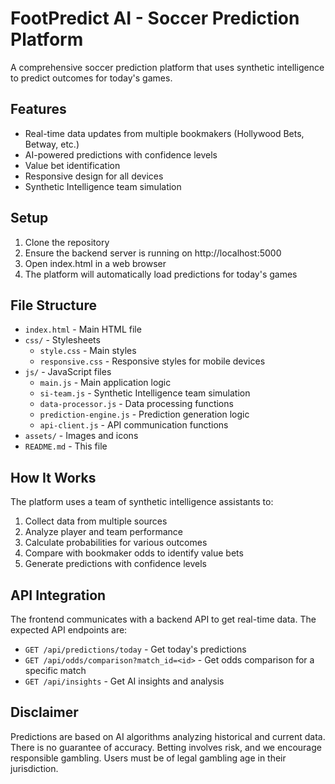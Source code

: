 # FootPredict AI - Soccer Prediction Platform

A comprehensive soccer prediction platform that uses synthetic intelligence to predict outcomes for today's games.

## Features

- Real-time data updates from multiple bookmakers (Hollywood Bets, Betway, etc.)
- AI-powered predictions with confidence levels
- Value bet identification
- Responsive design for all devices
- Synthetic Intelligence team simulation

## Setup

1. Clone the repository
2. Ensure the backend server is running on http://localhost:5000
3. Open index.html in a web browser
4. The platform will automatically load predictions for today's games

## File Structure

- `index.html` - Main HTML file
- `css/` - Stylesheets
  - `style.css` - Main styles
  - `responsive.css` - Responsive styles for mobile devices
- `js/` - JavaScript files
  - `main.js` - Main application logic
  - `si-team.js` - Synthetic Intelligence team simulation
  - `data-processor.js` - Data processing functions
  - `prediction-engine.js` - Prediction generation logic
  - `api-client.js` - API communication functions
- `assets/` - Images and icons
- `README.md` - This file

## How It Works

The platform uses a team of synthetic intelligence assistants to:
1. Collect data from multiple sources
2. Analyze player and team performance
3. Calculate probabilities for various outcomes
4. Compare with bookmaker odds to identify value bets
5. Generate predictions with confidence levels

## API Integration

The frontend communicates with a backend API to get real-time data. The expected API endpoints are:

- `GET /api/predictions/today` - Get today's predictions
- `GET /api/odds/comparison?match_id=<id>` - Get odds comparison for a specific match
- `GET /api/insights` - Get AI insights and analysis

## Disclaimer

Predictions are based on AI algorithms analyzing historical and current data. There is no guarantee of accuracy. Betting involves risk, and we encourage responsible gambling. Users must be of legal gambling age in their jurisdiction.

